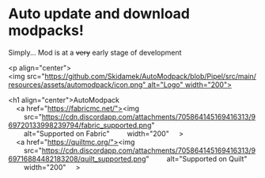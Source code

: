 # Auto update and download modpacks!
Simply...
Mod is at a ~~very~~ early stage of development

  
<p align="center"><img src="https://github.com/Skidamek/AutoModpack/blob/Pipel/src/main/resources/assets/automodpack/icon.png" alt="Logo" width="200"></p> 
<h1 align="center">AutoModpack  <br>
    <a href="https://fabricmc.net/"><img 
        src="https://cdn.discordapp.com/attachments/705864145169416313/969720133998239794/fabric_supported.png" 
        alt="Supported on Fabric" 
        width="200" 
    ></a> 
    <a href="https://quiltmc.org/"><img 
        src="https://cdn.discordapp.com/attachments/705864145169416313/969716884482183208/quilt_supported.png" 
        alt="Supported on Quilt" 
        width="200" 
    ></a> 
</h1>
